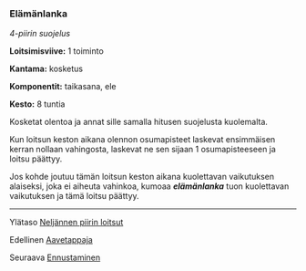 ### Elämänlanka

*4-piirin suojelus*

**Loitsimisviive:** 1 toiminto

**Kantama:** kosketus

**Komponentit:** taikasana, ele

**Kesto:** 8 tuntia

Kosketat olentoa ja annat sille samalla hitusen suojelusta kuolemalta.

Kun loitsun keston aikana olennon osumapisteet laskevat ensimmäisen kerran nollaan vahingosta, laskevat ne sen sijaan 1 osumapisteeseen ja loitsu päättyy. 

Jos kohde joutuu tämän loitsun keston aikana kuolettavan vaikutuksen alaiseksi, joka ei aiheuta vahinkoa, kumoaa ***elämänlanka*** tuon kuolettavan vaikutuksen ja tämä loitsu päättyy. 

----

Ylätaso [Neljännen piirin loitsut](4_piirin_loitsut.md)

Edellinen [Aavetappaja](Aavetappaja.md)

Seuraava [Ennustaminen](Ennustaminen.md)
